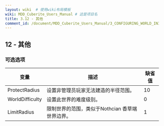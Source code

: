 ```yaml
---
layout: wiki  # 使用wiki布局模板
wiki: MDD_Cuberite_Users_Manual # 这是项目名
title: 3.12 - 其他
comment_id: /document/MDD_Cuberite_Users_Manual/3_CONFIGURING_WORLD_INI/
---
```

## 12 - 其他

### 可选选项

| 变量 | 描述 | 缺省值 |
| --- | --- | --- |
| ProtectRadius | 设置非管理员玩家无法建造的半径范围。 | 10 |
| WorldDifficulty | 设置此世界的难度级别。 | 0 |
| LimitRadius | 限制世界的范围，类似于Nothcian 香草端世界边界。 | 1 |
